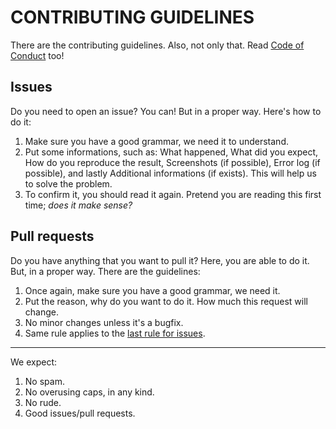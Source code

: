 # CONTRIBUTING GUIDELINES

There are the contributing guidelines. Also, not only that. Read [Code of Conduct](https://github.com/KaanGaming/where-was-i/blob/master/CODE_OF_CONDUCT.md) too!

## Issues

Do you need to open an issue? You can! But in a proper way. Here's how to do it:

1. Make sure you have a good grammar, we need it to understand.
2. Put some informations, such as: What happened, What did you expect, How do you reproduce the result, Screenshots (if possible), Error log (if possible), and lastly Additional informations (if exists). This will help us to solve the problem.
3. To confirm it, you should read it again. Pretend you are reading this first time; *does it make sense?*

## Pull requests

Do you have anything that you want to pull it? Here, you are able to do it. But, in a proper way. There are the guidelines:

1. Once again, make sure you have a good grammar, we need it.
2. Put the reason, why do you want to do it. How much this request will change.
3. No minor changes unless it's a bugfix.
4. Same rule applies to the [last rule for issues](#Issues).

***

We expect:

1. No spam.
2. No overusing caps, in any kind.
3. No rude.
4. Good issues/pull requests.
